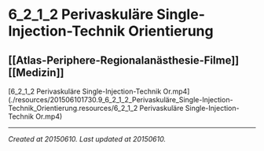 # 6_2_1_2 Perivaskuläre Single-Injection-Technik Orientierung
 [[Atlas-Periphere-Regionalanästhesie-Filme]] [[Medizin]] 
---



[6\_2\_1\_2 Perivaskuläre Single-Injection-Technik Or.mp4](./resources/201506101730.9_6_2_1_2_Perivaskuläre_Single-Injection-Technik_Orientierung.resources/6_2_1_2 Perivaskuläre Single-Injection-Technik Or.mp4)

---

_Created at 20150610._
_Last updated at 20150610._



